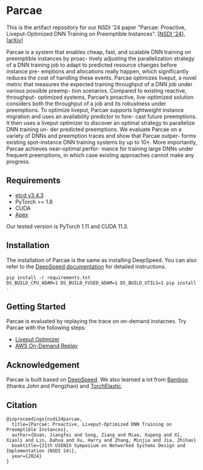 # Parcae
This is the artifact repository for our NSDI '24 paper "Parcae: Proactive, Liveput-Optimized DNN Training on Preemptible Instances". [[NSDI '24](https://www.usenix.org/conference/nsdi24/presentation/duan)], [[arXiv](https://arxiv.org/abs/2403.14097)]


Parcae is a system that enables cheap, fast, and
scalable DNN training on preemptible instances by proac-
tively adjusting the parallelization strategy of a DNN training
job to adapt to predicted resource changes before instance pre-
emptions and allocations really happen, which significantly
reduces the cost of handling these events. Parcae optimizes
liveput, a novel metric that measures the expected training
throughput of a DNN job under various possible preemp-
tion scenarios. Compared to existing reactive, throughput-
optimized systems, Parcae’s proactive, live-optimized solution
considers both the throughput of a job and its robustness under
preemptions. To optimize liveput, Parcae supports lightweight
instance migration and uses an availability predictor to fore-
cast future preemptions. It then uses a liveput optimizer to
discover an optimal strategy to parallelize DNN training un-
der predicted preemptions. We evaluate Parcae on a variety
of DNNs and preemption traces and show that Parcae outper-
forms existing spot-instance DNN training systems by up to
10×. More importantly, Parcae achieves near-optimal perfor-
mance for training large DNNs under frequent preemptions,
in which case existing approaches cannot make any progress.

## Requirements
- [etcd v3.4.3](https://github.com/etcd-io/etcd/releases/v3.4.3/)
- PyTorch >= 1.8
- CUDA
- [Apex](https://github.com/NVIDIA/apex)

Our tested version is PyTorch 1.11 and CUDA 11.3.

## Installation
The installation of Parcae is the same as installing DeepSpeed. You can also refer to the [DeepSpeed documentation](README_DeepSpeed.md) for detailed instructions.
```
pip install -r requirements.txt
DS_BUILD_CPU_ADAM=1 DS_BUILD_FUSED_ADAM=1 DS_BUILD_UTILS=1 pip install .
```

## Getting Started
Parcae is evaluated by replaying the trace on on-demand instacnes. Try Parcae with the following steps:
- [Liveput Optimizer](liveput/README.md)
- [AWS On-Demand Replay](aws/README.md)


## Acknowledgement

Parcae is built based on [DeepSpeed](https://github.com/microsoft/DeepSpeed). We also learned a lot from [Bamboo](https://github.com/uclasystem/bamboo) (thanks John and Pengzhan) and [TorchElastic](https://github.com/pytorch/elastic).

## Citation

```
@inproceedings{nsdi24parcae,
  title={Parcae: Proactive, Liveput-Optimized DNN Training on Preemptible Instances},
  author={Duan, Jiangfei and Song, Ziang and Miao, Xupeng and Xi, Xiaoli and Lin, Dahua and Xu, Harry and Zhang, Minjia and Jia, Zhihao}
  booktitle={21th USENIX Symposium on Networked Systems Design and Implementation (NSDI 24)},
  year={2024}
}
```
